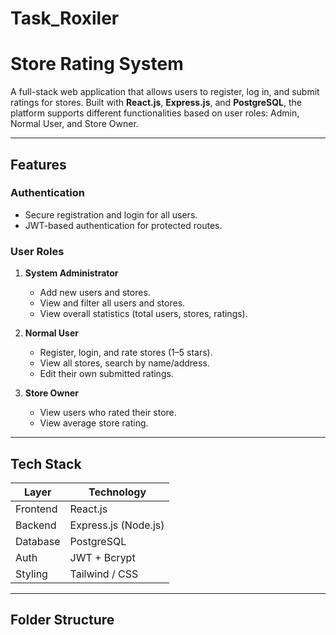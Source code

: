 # Task_Roxiler
# Store Rating System

A full-stack web application that allows users to register, log in, and submit ratings for stores. Built with **React.js**, **Express.js**, and **PostgreSQL**, the platform supports different functionalities based on user roles: Admin, Normal User, and Store Owner.

---

##  Features

###  Authentication
- Secure registration and login for all users.
- JWT-based authentication for protected routes.

###  User Roles
1. **System Administrator**
   - Add new users and stores.
   - View and filter all users and stores.
   - View overall statistics (total users, stores, ratings).

2. **Normal User**
   - Register, login, and rate stores (1–5 stars).
   - View all stores, search by name/address.
   - Edit their own submitted ratings.

3. **Store Owner**
   - View users who rated their store.
   - View average store rating.

---

##  Tech Stack

| Layer      | Technology        |
|------------|-------------------|
| Frontend   | React.js          |
| Backend    | Express.js (Node.js) |
| Database   | PostgreSQL        |
| Auth       | JWT + Bcrypt      |
| Styling    | Tailwind / CSS    |

---

##  Folder Structure

